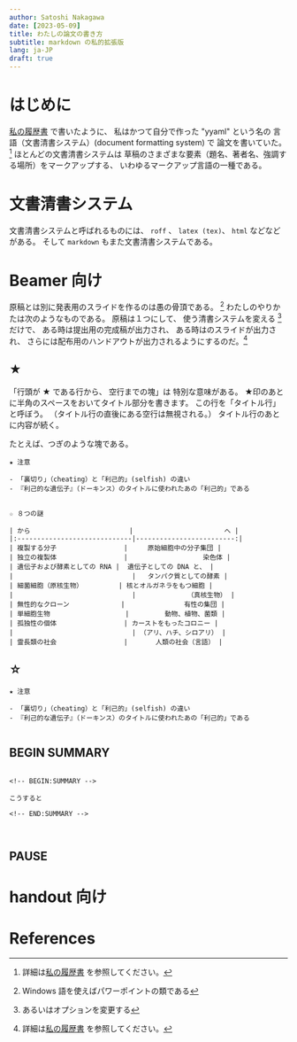 ```yaml
---
author: Satoshi Nakagawa
date: [2023-05-09]
title: わたしの論文の書き方
subtitle: markdown の私的拡張版
lang: ja-JP
draft: true
---
```


# はじめに

[私の履歴書](my_cv.md) で書いたように、
私はかつて自分で作った "yyaml" という名の
言語（文書清書システム）(document formatting system) で
論文を書いていた。[^yyaml]
ほとんどの文書清書システムは
草稿のさまざまな要素（題名、著者名、強調する場所）をマークアップする、
いわゆるマークアップ言語の一種である。


[^yyaml]: 詳細は[私の履歴書](my_cv.md) を参照してください。


# 文書清書システム

文書清書システムと呼ばれるものには、
`roff` 、
`latex (tex)`、
`html` などなどがある。
そして `markdown` もまた文書清書システムである。


# Beamer 向け

原稿とは別に発表用のスライドを作るのは愚の骨頂である。
[^ppt]
わたしのやりかたは次のようなものである。
原稿は１つにして、
使う清書システムを変える
[^opt] だけで、
ある時は提出用の完成稿が出力され、
ある時はのスライドが出力され、
さらには配布用のハンドアウトが出力されるようにするのだ。[^yyaml]

[^ppt]: Windows 語を使えばパワーポイントの類である

[^opt]: あるいはオプションを変更する

[^yyaml]: わたしのオリジナルの清書システム、`yyaml` 
  も同様のエコシステムを形づくっていた。

## ★

「行頭が ★ である行から、
空行までの塊」は
特別な意味がある。
★印のあとに半角のスペースをおいてタイトル部分を書きます。
この行を「タイトル行」と呼ぼう。
（タイトル行の直後にある空行は無視される。）
タイトル行のあとに内容が続く。



たとえば、つぎのような塊である。

```
★ 注意

- 「裏切り」（cheating）と「利己的」(selfish) の違い
- 『利己的な遺伝子』（ドーキンス）のタイトルに使われたあの「利己的」である

```


```

☆ ８つの謎

| から                         |                       へ |
|:-----------------------------|-------------------------:|
| 複製する分子                 |     原始細胞中の分子集団 |
| 独立の複製体                 |                   染色体 |
| 遺伝子および酵素としての RNA |  遺伝子としての DNA と、 |
|                              |   タンパク質としての酵素 |
| 細菌細胞（原核生物）         | 核とオルガネラをもつ細胞 |
|                              |             （真核生物） |
| 無性的なクローン             |               有性の集団 |
| 単細胞生物                   |         動物、植物、菌類 |
| 孤独性の個体                 | カーストをもったコロニー |
|                              | （アリ、ハチ、シロアリ） |
| 霊長類の社会                 |       人類の社会（言語） |

```

## ☆


```
★ 注意

- 「裏切り」（cheating）と「利己的」(selfish) の違い
- 『利己的な遺伝子』（ドーキンス）のタイトルに使われたあの「利己的」である


```


## BEGIN SUMMARY

```

<!-- BEGIN:SUMMARY -->

こうすると

<!-- END:SUMMARY -->



```

## PAUSE

# handout 向け


# References





